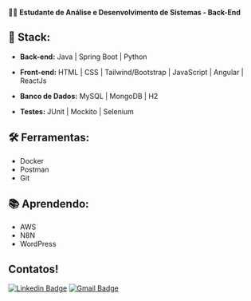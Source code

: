 🧑‍💼 **Estudante de Análise e Desenvolvimento de Sistemas - Back-End**  

## 💙 Stack:

- **Back-end:** Java | Spring Boot | Python

- **Front-end:** HTML | CSS | Tailwind/Bootstrap | JavaScript | Angular | ReactJs

- **Banco de Dados:** MySQL | MongoDB | H2

- **Testes:** JUnit | Mockito | Selenium

 ## 🛠️ Ferramentas:
 
- Docker
- Postman
- Git

## 📚 Aprendendo:

- AWS
- N8N
- WordPress

## Contatos!
[![Linkedin Badge](https://img.shields.io/badge/-LinkedIn-blue?style=for-the-badge&logo=Linkedin&logoColor=white&link=https://br.linkedin.com/in/ecalazaes)](https://br.linkedin.com/in/ecalazaes)
[![Gmail Badge](https://img.shields.io/badge/-Gmail-c14438?style=for-the-badge&logo=Gmail&logoColor=white&link=mailto:ecalazaes@gmail.com)](mailto:ecalazaes@gmail.com)
  
